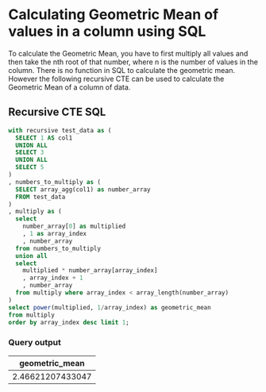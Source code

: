# Calculating Geometric Mean of values in a column using SQL

To calculate the Geometric Mean, you have to first multiply all values and then take the nth root of that number, where n is the number of values in the column. There is no function in SQL to calculate the geometric mean. However the following recursive CTE can be used to calculate the Geometric Mean of a column of data.

## Recursive CTE SQL
```sql
with recursive test_data as (
  SELECT 1 AS col1 
  UNION ALL
  SELECT 3
  UNION ALL
  SELECT 5
)
, numbers_to_multiply as (
  SELECT array_agg(col1) as number_array 
  FROM test_data
)
, multiply as (
  select 
    number_array[0] as multiplied
    , 1 as array_index
    , number_array 
  from numbers_to_multiply
  union all
  select 
    multiplied * number_array[array_index]
    , array_index + 1
    , number_array 
  from multiply where array_index < array_length(number_array)  
)
select power(multiplied, 1/array_index) as geometric_mean
from multiply
order by array_index desc limit 1;
```

### Query output

|geometric_mean|
|--------------|
|2.46621207433047|
